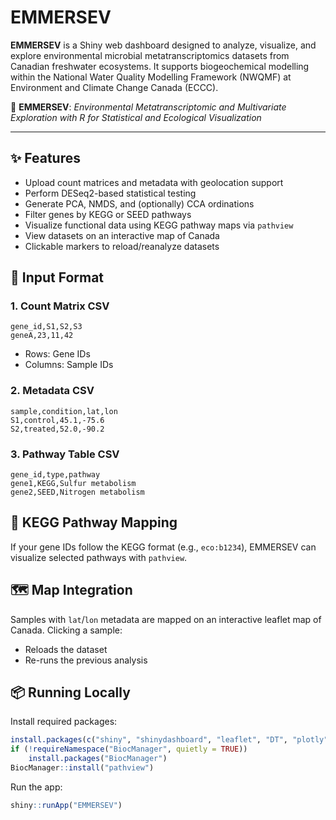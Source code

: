 # EMMERSEV

**EMMERSEV** is a Shiny web dashboard designed to analyze, visualize, and explore environmental microbial metatranscriptomics datasets from Canadian freshwater ecosystems. It supports biogeochemical modelling within the National Water Quality Modelling Framework (NWQMF) at Environment and Climate Change Canada (ECCC).

🌊 **EMMERSEV**: *Environmental Metatranscriptomic and Multivariate Exploration with R for Statistical and Ecological Visualization*

---

## ✨ Features

- Upload count matrices and metadata with geolocation support
- Perform DESeq2-based statistical testing
- Generate PCA, NMDS, and (optionally) CCA ordinations
- Filter genes by KEGG or SEED pathways
- Visualize functional data using KEGG pathway maps via `pathview`
- View datasets on an interactive map of Canada
- Clickable markers to reload/reanalyze datasets

## 🧬 Input Format

### 1. Count Matrix CSV
```
gene_id,S1,S2,S3
geneA,23,11,42
```
- Rows: Gene IDs
- Columns: Sample IDs

### 2. Metadata CSV
```
sample,condition,lat,lon
S1,control,45.1,-75.6
S2,treated,52.0,-90.2
```

### 3. Pathway Table CSV
```
gene_id,type,pathway
gene1,KEGG,Sulfur metabolism
gene2,SEED,Nitrogen metabolism
```

## 🧪 KEGG Pathway Mapping

If your gene IDs follow the KEGG format (e.g., `eco:b1234`), EMMERSEV can visualize selected pathways with `pathview`.

## 🗺️ Map Integration

Samples with `lat`/`lon` metadata are mapped on an interactive leaflet map of Canada. Clicking a sample:
- Reloads the dataset
- Re-runs the previous analysis

## 📦 Running Locally

Install required packages:
```r
install.packages(c("shiny", "shinydashboard", "leaflet", "DT", "plotly", "vegan", "readr", "ggplot2"))
if (!requireNamespace("BiocManager", quietly = TRUE))
    install.packages("BiocManager")
BiocManager::install("pathview")
```

Run the app:
```r
shiny::runApp("EMMERSEV")
```
